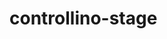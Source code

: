 <!--
# SPDX-FileCopyrightText: 2021 8tronix GmbH, Forschungs- und Entwicklungszentrum Fachhochschule Kiel GmbH

SPDX-License-Identifier: GPL-3.0-or-later
-->

# controllino-stage
